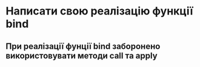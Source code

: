 # Написати свою реалізацію функції bind

## При реалізації фунції bind заборонено використовувати методи call та apply